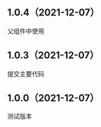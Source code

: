 ## 1.0.4（2021-12-07）
<zdx-noMore name='no-counpon' txt='没有更多优惠券啦~' /> 父组件中使用
## 1.0.3（2021-12-07）
提交主要代码
## 1.0.0（2021-12-07）
测试版本
